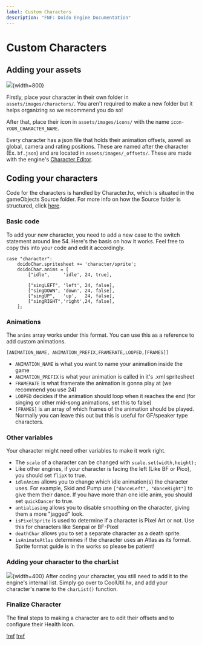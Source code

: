 ```yaml
---
label: Custom Characters
description: "FNF: Doido Engine Documentation"
---
```


# Custom Characters

## Adding your assets

![](https://doidoteam.github.io/img/character_folders.png){width=800}

Firstly, place your character in their own folder in `assets/images/characters/`. You aren't required to make a new folder but it helps organizing so we recommend you do so!

After that, place their icon in `assets/images/icons/` with the name `icon-YOUR_CHARACTER_NAME`.

Every character has a json file that holds their animation offsets, aswell as global, camera and rating positions. These are named after the character (Ex. `bf.json`) and are located in `assets/images/_offsets/`. These are made with the engine's [Character Editor](/editors/offset/).

## Coding your characters

Code for the characters is handled by Character.hx, which is situated in the gameObjects Source folder. For more info on how the Source folder is structured, click [here](/getting-started/source_structure).

### Basic code
To add your new character, you need to add a new case to the switch statement around line 54. Here's the basis on how it works. Feel free to copy this into your code and edit it accordingly.
```
case "character":
	doidoChar.spritesheet += 'character/sprite';
	doidoChar.anims = [
		["idle", 	 'idle', 24, true],

		["singLEFT", 'left', 24, false],
		["singDOWN", 'down', 24, false],
		["singUP",   'up', 	 24, false],
		["singRIGHT",'right',24, false],
	];
```

### Animations
The `anims` array works under this format. You can use this as a reference to add custom animations.

```
[ANIMATION_NAME, ANIMATION_PREFIX,FRAMERATE,LOOPED,[FRAMES]]
```
- `ANIMATION_NAME` is what you want to name your animation inside the game
- `ANIMATION_PREFIX` is what your animation is called in it's .xml spritesheet
- `FRAMERATE` is what framerate the animation is gonna play at (we recommend you use 24)
- `LOOPED` decides if the animation should loop when it reaches the end (for singing or other mid-song animations, set this to false)
- `[FRAMES]` is an array of which frames of the animation should be played. Normally you can leave this out but this is useful for GF/speaker type characters.

### Other variables
Your character might need other variables to make it work right.
- The `scale` of a character can be changed with `scale.set(width,height);`
- Like other engines, if your character is facing the left (Like BF or Pico), you should set `flipX` to true.
- `idleAnims` allows you to change which idle animation(s) the character uses. For example, Skid and Pump use `["danceLeft", "danceRight"]` to give them their dance. If you have more than one idle anim, you should set `quickDancer` to true.
- `antialiasing` allows you to disable smoothing on the character, giving them a more "jagged" look.
- `isPixelSprite` is used to determine if a character is Pixel Art or not. Use this for characters like Senpai or BF-Pixel
- `deathChar` allows you to set a separate character as a death sprite.
- `isAnimateAtlas` determines if the character uses an Atlas as its format. Sprite format guide is in the works so please be patient!

### Adding your character to the charList
![](https://doidoteam.github.io/img/charlist.png){width=400}
After coding your character, you still need to add it to the engine's internal list. Simply go over to CoolUtil.hx, and add your character's name to the `charList()` function.

### Finalize Character
The final steps to making a character are to edit their offsets and to configure their Health Icon.

[!ref](/editors/offset/)
[!ref](/objects/icons/)